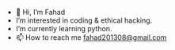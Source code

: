 - 👋 Hi, I’m Fahad
-  I’m interested in coding & ethical hacking.
-  I’m currently learning python.
- 📫 How to reach me fahad201308@gmail.com

<!---
fahad-akhtar/fahad-akhtar is a ✨ special ✨ repository because its `README.md` (this file) appears on your GitHub profile.
You can click the Preview link to take a look at your changes.
--->
